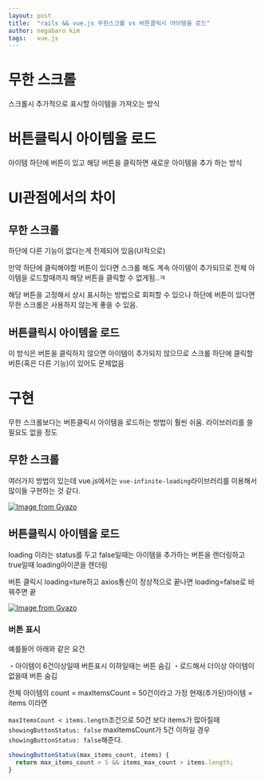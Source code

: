 ```yaml
---
layout: post
title:  "rails && vue.js 무한스크롤 vs 버튼클릭시 아이템을 로드"
author: negabaro kim
tags:	vue.js
---
```


# 무한 스크롤 

스크롤시 추가적으로 표시할 아이템을 가져오는 방식


# 버튼클릭시 아이템을 로드

아이템 하단에 버튼이 있고 해당 버튼을 클릭하면 새로운 아이템을 추가 하는 방식


# UI관점에서의 차이


## 무한 스크롤

하단에 다른 기능이 없다는게 전제되어 있음(UI적으로)

만약 하단에 클릭해야할 버튼이 있다면 
스크롤 해도 계속 아이템이 추가되므로 전체 아이템을 로드할때까지 
해당 버튼을 클릭할 수 없게됨..ㅋ


해당 버튼을 고정해서 상시 표시하는 방법으로 회피할 수 있으나
하단에 버튼이 있다면 무한 스크롤은 사용하지 않는게 좋을 수 있음.


## 버튼클릭시 아이템을 로드

이 방식은 버튼을 클릭하지 않으면 아이템이 추가되지 않으므로 스크롤 하단에
클릭할 버튼(혹은 다른 기능)이 있어도 문제없음



# 구현

무한 스크롤보다는 버튼클릭시 아이템을 로드하는 방법이 훨씬 쉬움. 라이브러리를 쓸 필요도 없을 정도

## 무한 스크롤

여러가지 방법이 있는데 vue.js에서는 `vue-infinite-loading`라이브러리를 이용해서 많이들 구현하는 것 같다.

[![Image from Gyazo](https://i.gyazo.com/f93fe76c28dd078bea0af231365f572a.gif)](https://gyazo.com/f93fe76c28dd078bea0af231365f572a)

## 버튼클릭시 아이템을 로드

loading 이라는 status를 두고
false일때는 아이템을 추가하는 버튼을 렌더링하고 true일때 loading아이콘을 렌더링


버튼 클릭시 loading=ture하고 axios통신이 정상적으로 끝나면 loading=false로 바꿔주면 끝

[![Image from Gyazo](https://i.gyazo.com/f874fd8450629709410a3cd41e597900.gif)](https://gyazo.com/f874fd8450629709410a3cd41e597900)

### 버튼 표시 

예를들어 아래와 같은 요건

・아이템이 6건이상일때 버튼표시 이하일때는 버튼 숨김
・로드해서 더이상 아이템이 없을때 버튼 숨김

전체 아이템의 count = maxItemsCount = 50건이라고 가정
현재(추가된)아이템 = items
이라면  

`maxItemsCount < items.length`조건으로
50건 보다 items가 많아질때 `showingButtonStatus: false`
maxItemsCount가 5건 이하일 경우 `showingButtonStatus: false`해준다.

```js
showingButtonStatus(max_items_count, items) {
  return max_items_count > 5 && items_max_count > items.length;
}
```




